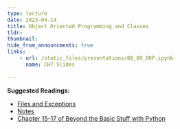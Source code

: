 ```yaml
---
type: lecture
date: 2023-04-14
title: Object Oriented Programming and Classes
tldr: 
thumbnail: 
hide_from_announcments: true
links: 
    - url: /static_files/presentations/08_09_OOP.ipynb
      name: CH7 Slides 
      
---
```

**Suggested Readings:**
- [Files and Exceptions](https://github.com/phonchi/nsysu-math106A/blob/master/static_files/presentations/08_09_OOP.ipynb)
- [Notes](https://hackmd.io/@phonchi/programming-ch8)
- [Chapter 15-17 of Beyond the Basic Stuff with Python](https://inventwithpython.com/beyond/chapter15.html) 


